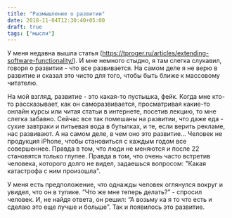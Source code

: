 ```yaml
---
title: "Размышление о развитии"
date: 2018-11-04T12:30:40+05:00
draft: true
tags: ["мысли"]
---
```


У меня недавна вышла статья (https://tproger.ru/articles/extending-software-functionality/). 
И мне немного стыдно, я там слегка слукавил, говоря о развитии - что все развивается. 
На самом деле я не верю в развитие и сказал это чисто для того, чтобы быть ближе к массовому читателю. 

На мой взгляд, развитие - это какая-то пустышка, фейк. 
Когда мне кто-то рассказывает, как он саморазвивается, просматривая какие-то онлайн курсы или читая статьи в интернете, посетив лекцию, то мне слегка забавно. 
Сейчас все так помешаны на развитии, что даже еда - сухие завтраки и питьевая вода в бутылках, и те, если верить рекламе, нас развивают. 
А на самом деле, в чем оно это развитие... Человек не продукция iPhone, чтобы становиться с каждым годом все совершеннее. 
Правда в том, что люди не меняются и после 22 становятся только глупее.
Правда в том, что очень часто встретив человека, которого долго не видел, задаешься вопросом: "Какая катастрофа с ним произошла".

У меня есть предположение, что однажды человек оглянулся вокруг и увидел, что он в тупике. 
“Что же мне теперь делать?” - спросил человек. 
И, не найдя ответа,  он решил: “А возьму ка я то что есть и сделаю это еще лучше и больше”. 
Так и появилось это развитие.
